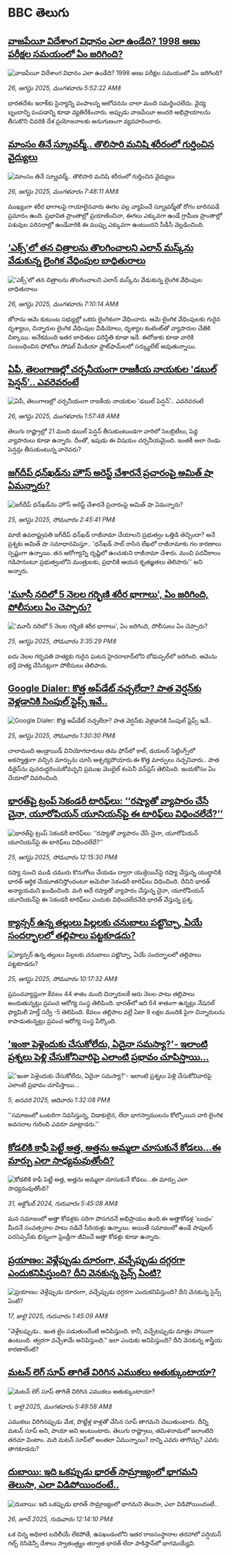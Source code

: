 # BBC తెలుగు## [వాజపేయీ విదేశాంగ విధానం ఎలా ఉండేది? 1998 అణు పరీక్షల సమయంలో ఏం జరిగింది?](https://www.bbc.com/telugu/articles/cx2qkd9epddo?at_medium=RSS&at_campaign=rss?at_campaign=githubrss)![వాజపేయీ విదేశాంగ విధానం ఎలా ఉండేది? 1998 అణు పరీక్షల సమయంలో ఏం జరిగింది?](https://ichef.bbci.co.uk/ace/ws/240/cpsprodpb/5e0e/live/44386fc0-81ad-11f0-83cc-c5da98c419b8.jpg)_26, ఆగస్టు 2025, మంగళవారం 5:52:22 AMకి_భారతదేశం ఇరాక్‌కు సైన్యాన్ని పంపాలన్న ఆలోచనను చాలా మంది సమర్థించలేదు. వైద్య బృందాన్ని పంపడాన్ని కూడా వ్యతిరేకించారు. అప్పుడు వాజపేయీ అందరి అభిప్రాయాలను తీసుకొని చివరికి దేశ ప్రయోజనాలకు అనుగుణంగా వ్యవహరించారు.## [మాంసం తినే స్క్రూవర్మ్.. తొలిసారి మనిషి శరీరంలో గుర్తించిన వైద్యులు](https://www.bbc.com/telugu/articles/czjmlelkrk9o?at_medium=RSS&at_campaign=rss?at_campaign=githubrss)![మాంసం తినే స్క్రూవర్మ్.. తొలిసారి మనిషి శరీరంలో గుర్తించిన వైద్యులు](https://ichef.bbci.co.uk/ace/ws/240/cpsprodpb/a149/live/9921b900-823f-11f0-a34f-318be3fb0481.jpg)_26, ఆగస్టు 2025, మంగళవారం 7:48:11 AMకి_ముఖ్యంగా శరీర భాగాలపై గాయాలైనవారు ఈగల వల్ల వ్యాపించే స్క్రూవర్మ్‌తో రోగం బారినపడే ప్రమాదం ఉంది. ప్రభావిత ప్రాంతాల్లో ప్రయాణించినా, ఈగలు ఎక్కువగా ఉండే గ్రామీణ ప్రాంతాల్లో పశువుల పరిసరాల్లో ఉండేవారికి ఈ ముప్పు ఎక్కువగా ఉంటుందని సీడీసీ వెల్లడించింది.## [‘ఎక్స్‌’లో తన చిత్రాలను తొలగించాలని ఎలాన్‌ మస్క్‌ను వేడుకున్న లైంగిక వేధింపుల బాధితురాలు](https://www.bbc.com/telugu/articles/c3r40n7y57eo?at_medium=RSS&at_campaign=rss?at_campaign=githubrss)![‘ఎక్స్‌’లో తన చిత్రాలను తొలగించాలని ఎలాన్‌ మస్క్‌ను వేడుకున్న లైంగిక వేధింపుల బాధితురాలు](https://ichef.bbci.co.uk/ace/ws/240/cpsprodpb/fca6/live/3723b120-823c-11f0-a34f-318be3fb0481.jpg)_26, ఆగస్టు 2025, మంగళవారం 7:10:14 AMకి_జోరాను ఆమె కుటుంబ సభ్యుల్లో ఒకరు లైంగికంగా వేధించారు.  ఆమె లైంగిక వేధింపులకు గురైన దృశ్యాలు, చిన్నారుల లైంగిక వేధింపుల వీడియోలు, దృశ్యాల కంటెంట్‌తో వ్యాపారుల చేతికి చిక్కాయి. అనేకమంది ఇతర బాధితుల పరిస్థితి కూడా ఇదే.  ఈరోజుకు కూడా వారికి సంబంధించిన ఫోటోలు సోషల్ మీడియా ఫ్లాట్‌ఫామ్‌లలో సర్క్యులేట్ అవుతున్నాయి.## [ఏపీ, తెలంగాణల్లో చర్చనీయంగా రాజకీయ నాయకుల 'డబుల్ పెన్షన్'.. ఎవరెవరంటే](https://www.bbc.com/telugu/articles/c206y3re13go?at_medium=RSS&at_campaign=rss?at_campaign=githubrss)![ఏపీ, తెలంగాణల్లో చర్చనీయంగా రాజకీయ నాయకుల 'డబుల్ పెన్షన్'.. ఎవరెవరంటే](https://ichef.bbci.co.uk/ace/ws/240/cpsprodpb/f669/live/17029890-81c2-11f0-83cc-c5da98c419b8.jpg)_26, ఆగస్టు 2025, మంగళవారం 1:57:48 AMకి_తెలుగు రాష్ట్రాల్లో 21 మంది డబుల్ పెన్షన్ తీసుకుంటుండగా వారిలో సెలబ్రిటీలు, పెద్ద వ్యాపారులు కూడా ఉన్నారు. దీంతో, ఇపుడు ఈ విషయం చర్చనీయమైంది. ఇంతకీ అలా రెండు పెన్షన్లు తీసుకుంటున్న వారెవరు?## [జగ్‌దీప్ ధన్‌ఖడ్‌ను హౌస్ అరెస్ట్ చేశారనే ప్రచారంపై అమిత్‌ షా ఏమన్నారు? ](https://www.bbc.com/telugu/articles/cy98rz8zqp4o?at_medium=RSS&at_campaign=rss?at_campaign=githubrss)![జగ్‌దీప్ ధన్‌ఖడ్‌ను హౌస్ అరెస్ట్ చేశారనే ప్రచారంపై అమిత్‌ షా ఏమన్నారు? ](https://ichef.bbci.co.uk/ace/ws/240/cpsprodpb/e33c/live/93c892d0-81b3-11f0-ab3e-bd52082cd0ae.jpg)_25, ఆగస్టు 2025, సోమవారం 2:45:41 PMకి_మాజీ ఉపరాష్ట్రపతి జగ్‌దీప్ ధన్‌ఖడ్ రాజీనామా చేయాలని ప్రభుత్వం ఒత్తిడి తెచ్చిందా? అనే ప్రశ్నకు అమిత్ షా సమాధానమిస్తూ.. 'ధన్‌ఖడ్ సాబ్ రాసిన లేఖలో రాజీనామాకు గల కారణాలు స్పష్టంగా ఉన్నాయి. తన ఆరోగ్యాన్ని దృష్టిలో ఉంచుకుని రాజీనామా చేశారు. మంచి పదవీకాలం గడిపానంటూ ప్రభుత్వంలోని మంత్రులకు, ప్రధానికి ఆయన  కృతజ్ఞతలు తెలిపారు'' అని అన్నారు.## ['మూసీ నదిలో 5 నెలల గర్భిణి శరీర భాగాలు', ఏం జరిగింది, పోలీసులు ఏం చెప్పారు?](https://www.bbc.com/telugu/articles/c5y3zn3n59lo?at_medium=RSS&at_campaign=rss?at_campaign=githubrss)!['మూసీ నదిలో 5 నెలల గర్భిణి శరీర భాగాలు', ఏం జరిగింది, పోలీసులు ఏం చెప్పారు?](https://ichef.bbci.co.uk/ace/ws/240/cpsprodpb/64a8/live/64ba60e0-81c2-11f0-ab3e-bd52082cd0ae.png)_25, ఆగస్టు 2025, సోమవారం 3:35:29 PMకి_ఐదు నెలల గర్భవతి  హత్యకు గురైన ఘటన హైదరాబాద్‌లోని బోడుప్పల్‌లో జరిగింది. ఆమెను భర్తే  హత్య చేసినట్లుగా పోలీసులు తెలిపారు.## [Google Dialer: కొత్త అప్‌డేట్ నచ్చలేదా? పాత వెర్షన్‌కు వెళ్లడానికి సింపుల్ స్టెప్స్ ఇవే..](https://www.bbc.com/telugu/articles/c707ylxel89o?at_medium=RSS&at_campaign=rss?at_campaign=githubrss)![Google Dialer: కొత్త అప్‌డేట్ నచ్చలేదా? పాత వెర్షన్‌కు వెళ్లడానికి సింపుల్ స్టెప్స్ ఇవే..](https://ichef.bbci.co.uk/ace/ws/240/cpsprodpb/4f70/live/4dae99b0-81b4-11f0-bb47-d3827f7ae22f.jpg)_25, ఆగస్టు 2025, సోమవారం 1:30:30 PMకి_చాలామంది ఆండ్రాయిడ్ వినియోగదారులు తమ ఫోన్‌లో కాల్, డయలర్ సెట్టింగ్స్‌లో అకస్మాత్తుగా వచ్చిన మార్పును చూసి ఆశ్చర్యపోయారు.ఈ కొత్త మార్పులు నచ్చనివారు.. పాత డిజైన్‌ను పునరుద్ధరించుకోవచ్చని ప్రముఖ మొబైల్ కంపెనీ వన్‌ప్లస్ తెలిపింది. ఇందుకోసం ఏం చేయాలో వివరించింది.## [భారత్‌పై ట్రంప్ సెకండరీ టారిఫ్‌లు:  ‘‘రష్యాతో వ్యాపారం చేసే చైనా, యూరోపియన్ యూనియన్‌పై ఈ టారిఫ్‌లు విధించలేదే?’’ ](https://www.bbc.com/telugu/articles/crlzw7zg4rro?at_medium=RSS&at_campaign=rss?at_campaign=githubrss)![భారత్‌పై ట్రంప్ సెకండరీ టారిఫ్‌లు:  ‘‘రష్యాతో వ్యాపారం చేసే చైనా, యూరోపియన్ యూనియన్‌పై ఈ టారిఫ్‌లు విధించలేదే?’’ ](https://ichef.bbci.co.uk/ace/ws/240/cpsprodpb/c17d/live/889c9c30-81a4-11f0-83cc-c5da98c419b8.jpg)_25, ఆగస్టు 2025, సోమవారం 12:15:30 PMకి_రష్యా నుంచి ముడి చమురు కొనుగోలు చేయడం ద్వారా యుక్రెయిన్‌పై రష్యా చేస్తున్న యుద్ధానికి భారత్ ఆర్థిక చేయూతనిస్తోందంటూ అమెరికా సెకండరీ టారిఫ్‌లు విధించింది. దీనిని భారత్ అన్యాయమని ఖండించింది. మరి అదే రష్యాతో వ్యాపారం చేస్తున్న చైనా, యూరోపియన్ యూనియన్‌పై ఈ సెకండరీ టారిఫ్‌లు ఎందుకు విధించలేదనేది భారత్ వేస్తున్న ప్రశ్న.## [క్యాన్సర్ ఉన్న తల్లులు పిల్లలకు చనుబాలు పట్టొచ్చా,  ఏయే సందర్భాలలో తల్లిపాలు పట్టకూడదు? ](https://www.bbc.com/telugu/articles/clyve3de7zlo?at_medium=RSS&at_campaign=rss?at_campaign=githubrss)![క్యాన్సర్ ఉన్న తల్లులు పిల్లలకు చనుబాలు పట్టొచ్చా,  ఏయే సందర్భాలలో తల్లిపాలు పట్టకూడదు? ](https://ichef.bbci.co.uk/ace/ws/240/cpsprodpb/d6f8/live/c782c3e0-80e4-11f0-ab3e-bd52082cd0ae.jpg)_25, ఆగస్టు 2025, సోమవారం 10:17:32 AMకి_ప్రపంచవ్యాప్తంగా కేవలం 44 శాతం మంది చిన్నారులకే ఆరు నెలల పాటు తల్లిపాలు అందుతున్నట్లు  ప్రపంచ ఆరోగ్య సంస్థ తెలిపింది.  భారత్‌లో ఇది 64 శాతంగా ఉన్నట్లు నేషనల్ ఫ్యామిలీ హెల్త్ సర్వే -5 తెలిపింది.   కేవలం తల్లిపాల వల్లే  ఏటా 8 లక్షల మందికి పైగా చిన్నారులను కాపాడుతున్నట్లు ప్రపంచ ఆరోగ్య సంస్థ పేర్కొంది.## ['ఇంకా పెళ్లెందుకు చేసుకోలేదు, ఏదైనా సమస్యా?'- ఇలాంటి ప్రశ్నలు పెళ్లి చేసుకోనివారిపై ఎలాంటి ప్రభావం చూపిస్తాయి... ](https://www.bbc.com/telugu/articles/cgq1w3lz7yyo?at_medium=RSS&at_campaign=rss?at_campaign=githubrss)!['ఇంకా పెళ్లెందుకు చేసుకోలేదు, ఏదైనా సమస్యా?'- ఇలాంటి ప్రశ్నలు పెళ్లి చేసుకోనివారిపై ఎలాంటి ప్రభావం చూపిస్తాయి... ](https://ichef.bbci.co.uk/ace/ws/240/cpsprodpb/f6de/live/72c94a60-cb3e-11ef-87df-d575b9a434a4.jpg)_5, జనవరి 2025, ఆదివారం 1:32:08 PMకి_''సమాజంలో ఒంటరిగా నివసిస్తున్న, విడాకులైన, లేదా భాగస్వాములను కోల్పోయిన వారి లైంగిక అవసరాల గురించి ఎవరూ మాట్లాడరు.''## [కోడలికి కాఫీ పెట్టే అత్త, అత్తను అమ్మలా చూసుకునే కోడలు...ఈ మార్పు ఎలా సాధ్యమవుతోంది?](https://www.bbc.com/telugu/articles/c1l41zl8el2o?at_medium=RSS&at_campaign=rss?at_campaign=githubrss)![కోడలికి కాఫీ పెట్టే అత్త, అత్తను అమ్మలా చూసుకునే కోడలు...ఈ మార్పు ఎలా సాధ్యమవుతోంది?](https://ichef.bbci.co.uk/ace/ws/240/cpsprodpb/2b61/live/9176a6d0-8b0e-11ef-a81b-b1eda9741da3.jpg)_31, అక్టోబర్ 2024, గురువారం 5:45:08 AMకి_మన సమాజంలో అత్తా కోడళ్లకు సరిగా పొసగదనే అభిప్రాయం ఉంది.ఈ అత్తాకోడళ్ల ‘బంధం’ మీదనే సంవత్సరాల పాటు నడిచే సీరియళ్లు ఉన్నాయి. అయితే సమాజంలో ఉండే పాపులర్ పరసెప్సన్‌కు భిన్నంగా ఫ్రెండ్లీగా జీవించే అత్తా కోడళ్లు కూడా ఉన్నారు.## [ప్రయాణం: వెళ్లేప్పుడు దూరంగా, వచ్చేప్పుడు దగ్గరగా ఎందుకనిపిస్తుంది? దీని వెనకున్న సైన్స్ ఏంటి?](https://www.bbc.com/telugu/articles/c0l4y727n1jo?at_medium=RSS&at_campaign=rss?at_campaign=githubrss)![ప్రయాణం: వెళ్లేప్పుడు దూరంగా, వచ్చేప్పుడు దగ్గరగా ఎందుకనిపిస్తుంది? దీని వెనకున్న సైన్స్ ఏంటి?](https://ichef.bbci.co.uk/ace/ws/240/cpsprodpb/054c/live/6957c010-62b0-11f0-8e78-11023c48a856.png)_17, జులై 2025, గురువారం 1:45:09 AMకి_"వెళ్లేటప్పుడు.. ఇంత టైం పడుతుందేంటి అనిపిస్తుంది. కానీ, వచ్చేటప్పుడు మాత్రం హాయిగా ఉంటుంది. త్వరగా వచ్చేశామే అనిపిస్తుంది." ఇలా ఎందుకు అనిపిస్తుంది? దీని వెనకున్న శాస్త్రీయ కారణాలేంటి?## [మటన్ లెగ్ సూప్ తాగితే విరిగిన ఎముకలు అతుక్కుంటాయా?](https://www.bbc.com/telugu/articles/c0l4g92j8kzo?at_medium=RSS&at_campaign=rss?at_campaign=githubrss)![మటన్ లెగ్ సూప్ తాగితే విరిగిన ఎముకలు అతుక్కుంటాయా?](https://ichef.bbci.co.uk/ace/ws/240/cpsprodpb/b31e/live/cce532c0-6d41-11f0-9462-bb509dc78127.jpg)_1, జులై 2025, మంగళవారం 5:49:58 AMకి_ఎముకలు విరిగినప్పుడు మేక, పొట్టేళ్ల కాళ్లతో చేసిన సూప్ తాగమని చెబుతుంటారు. దీన్ని మటన్ సూప్ అని, పాయా అని అంటుంటారు. తెలుగు రాష్ట్రాలు, తమిళనాడులో ఇలాంటిది తరచూ వింటాం. మరి మటన్ సూప్‌లో అంతలా ఏమున్నాయి? దాన్ని ఎవరు తాగొచ్చు? ఎవరు తాగకూడదు?## [దుబాయి: ఇది ఒకప్పుడు భారత్ సామ్రాజ్యంలో భాగమని తెలుసా, ఎలా విడిపోయిందంటే..](https://www.bbc.com/telugu/articles/ce83x3rekyyo?at_medium=RSS&at_campaign=rss?at_campaign=githubrss)![దుబాయి: ఇది ఒకప్పుడు భారత్ సామ్రాజ్యంలో భాగమని తెలుసా, ఎలా విడిపోయిందంటే..](https://ichef.bbci.co.uk/ace/ws/240/cpsprodpb/89c1/live/fbe80b80-5282-11f0-809e-059b7ea85131.jpg)_26, జూన్ 2025, గురువారం 12:14:10 PMకి_ఒక చిన్న అధికార బదిలీయే లేకపోతే, ఉపఖండంలోని ఇతర రాజసంస్థానాల తరహాలో  పర్షియన్ గల్ఫ్ రెసిడెన్సీ దేశాలు స్వాతంత్ర్యం తర్వాత భారత్ లేదా పాకిస్తాన్‌లో భాగమయ్యేవి.